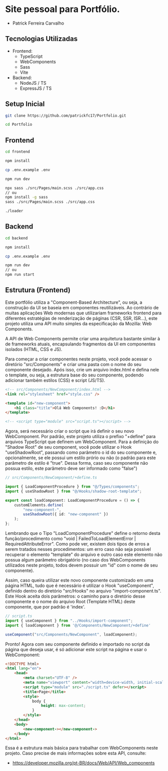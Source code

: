 # Site pessoal para Portfólio.

-   Patrick Ferreira Carvalho

## Tecnologias Utilizadas

-   Frontend:
    -   TypeScript
    -   WebComponents
    -   Sass
    -   Vite
-   Backend:
    -   NodeJS / TS
    -   ExpressJS / TS

## Setup Inicial

```bash
git clone https://github.com/patrickfc17/Portfolio.git
```

```bash
cd Portfolio
```

## Frontend

```bash
cd frontend
```

```bash
npm install
```

```bash
cp .env.example .env
```

```bash
npm run dev
```

```bash
npx sass ./src/Pages/main.scss ./src/app.css
// ou
npm install -g sass
sass ./src/Pages/main.scss ./src/app.css
```

```bash
./loader
```

## Backend

```bash
cd backend
```

```bash
npm install
```

```bash
cp .env.example .env
```

```bash
npm run dev
// ou
npm run start
```

## Estrutura (Frontend)

Este portfólio utiliza a "Component-Based Architecture", ou seja, a construção da UI se baseia em componentes reutilizáveis.
Ao contrário de muitas aplicações Web modernas que utilizariam frameworks frontend para diferentes estratégias de renderização de páginas (CSR, SSR, ISR...),
este projeto utiliza uma API muito simples da especificação da Mozilla: Web Components.

A API de Web Components permite criar uma arquitetura bastante similar à de frameworks atuais, encapsulando fragmentos da UI em componentes isolados (HTML, CSS e JS).

Para começar a criar componentes neste projeto, você pode acessar o diretório "src/Components" e criar uma pasta com o nome do seu componente desejado.
Após isso, crie um arquivo index.html e defina nele o template, ou seja, a estrutura base do seu componente, podendo adicionar também estilos (CSS) e script (JS/TS).

```html
<!-- src/Components/NewComponent/index.html -->
<link rel="stylesheet" href="style.css" />

<template id="new-component">
    <h1 class="title">Olá Web Components! :D</h1>
</template>

<!-- <script type="module" src="script.ts"></script> -->
```

Agora, será necessário criar o script que irá definir o seu novo WebComponent. Por padrão, este projeto utiliza o prefixo "+define" para arquivos TypeScript que definem um WebComponent. Para a definição do "Shadow Root" de seu component, você pode utilizar o Hook "useShadowRoot", passando como parâmetro o id do seu componente e, opcionalmente, se ele possui um estilo prório ou não (o padrão para este parâmetro de estilo é "true". Dessa forma, caso seu componente não possua estilo, este parâmetro deve ser informado como "false")

```ts
// src/Components/NewComponent/+define.ts

import { LoadComponentProcedure } from "@/Types/components";
import { useShadowRoot } from "@/Hooks/shadow-root-template";

export const loadComponent: LoadComponentProcedure = () => {
    customElements.define(
        "new-component-",
        useShadowRoot({ id: "new-component" })
    );
};
```

Lembrando que o Tipo "LoadComponentProcedure" define o retorno desta função/procedimento como "void | FailedToLoadElementError | RequiredAttributeError". Como pode ver, existem dois tipos de erros a serem tratados nesses procedimentos: um erro caso não seja possível recuperar o elemento "template" do arquivo e outro caso este elemento não possua algum parâmetro obrigatório (no caso dos WebComponents utilizados neste projeto, todos devem possuir um "id" com o nome de seu componente).

Assim, caso queira utilizar este novo componente customizado em uma página HTML, tudo que é necessário é utilizar o Hook "useComponent", definido dentro do diretório "src/Hooks" no arquivo "import-component.ts". Este Hook aceita dois parâmetros: o caminho para o diretório desse componente e o nome do arquivo Root (Template HTML) deste componente, que por padrão é 'index'.

```ts
// script.ts
import { useComponent } from "../Hooks/import-component";
import { loadComponent } from '@/Components/NewComponent/+define'

useComponent("src/Components/NewComponent", loadComponent);
```

Pronto! Agora com seu componente definido e importado no script da página que deseja usar, é só adicionar este script na página e usar o WebComponent:

```html
<!DOCTYPE html>
<html lang="en">
    <head>
        <meta charset="UTF-8" />
        <meta name="viewport" content="width=device-width, initial-scale=1.0" />
        <script type="module" src="./script.ts" defer></script>
        <title>Page</title>
        <style>
            body {
                height: max-content;
            }
        </style>
    </head>
    <body>
        <new-component-></new-component->
    </body>
</html>
```

Essa é a estrutura mais básica para trabalhar com WebComponents neste projeto. Caso precise de mais informações sobre esta API, consulte:

-   https://developer.mozilla.org/pt-BR/docs/Web/API/Web_components
